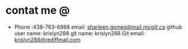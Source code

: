 # contat me @
- Phone :438-763-6988
email: sharleen.gomes@mail.mcgill.ca
github user name: krislyn288
git name: krislyn288
Git email: krislyn288@rediffmail.com
